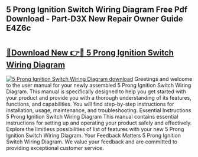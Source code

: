 ## 5 Prong Ignition Switch Wiring Diagram Free Pdf Download - Part-D3X New Repair Owner Guide E4Z6c

# <h2><a href="http://dfplh3.blite.top/?on=5+Prong+Ignition+Switch+Wiring+Diagram">🔗Download New 👉🔴 5 Prong Ignition Switch Wiring Diagram</a></h2>

[![5 Prong Ignition Switch Wiring Diagram download](https://i.imgur.com/lujVjoI.png)](http://dfplh3.blite.top/?on=5+Prong+Ignition+Switch+Wiring+Diagram)
Greetings and welcome to the user manual for your newly assembled 5 Prong Ignition Switch Wiring Diagram. This manual is specifically designed to help you get started with your product and provide you with a thorough understanding of its features, functions, and capabilities. You will find step-by-step instructions for installation, usage, maintenance, and troubleshooting. Essential Instructions 5 Prong Ignition Switch Wiring Diagram This manual contains essential instructions for setting up and operating your product safely and effectively. Explore the limitless possibilities of list of features with your new 5 Prong Ignition Switch Wiring Diagram. Your Feedback Matters 5 Prong Ignition Switch Wiring Diagram. We value your feedback and are committed to providing exceptional customer service.
